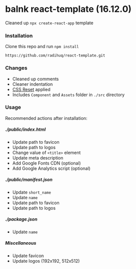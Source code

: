 # balnk react-template (16.12.0)
Cleaned up `npx create-react-app` template

### Installation
Clone this repo and run `npm install`

`https://github.com/radihuq/react-template.git`

### Changes
* Cleaned up comments
* Cleaner indentation
* [CSS Reset](https://meyerweb.com/eric/tools/css/reset/) applied
* Includes `Component` and `Assets` folder in `./src` directory

### Usage
Recommended actions after installation:

##### ./public/index.html
* Update path to favicon
* Update path to logos
* Change value of `<title>` element
* Update meta description
* Add Google Fonts CDN (optional)
* Add Google Analytics script (optional)

##### ./public/manifest.json
* Update `short_name`
* Update `name`
* Update path to favicon
* Update path to logos

##### ./package.json
* Update `name`

##### Miscellaneous
* Update favicon
* Update logos (192x192, 512x512)
